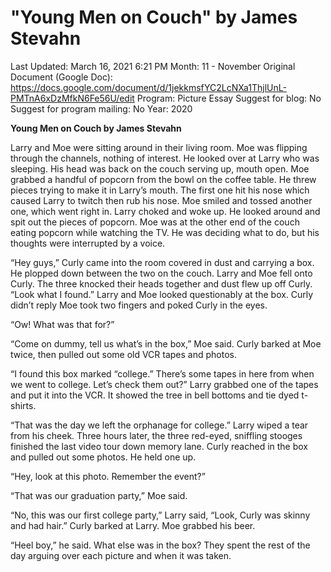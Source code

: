 # "Young Men on Couch" by James Stevahn

Last Updated: March 16, 2021 6:21 PM
Month: 11 - November
Original Document (Google Doc): https://docs.google.com/document/d/1jekkmsfYC2LcNXa1ThjlUnL-PMTnA6xDzMfkN6Fe56U/edit
Program: Picture Essay
Suggest for blog: No
Suggest for program mailing: No
Year: 2020

**Young Men on Couch by James Stevahn**

Larry and Moe were sitting around in their living room. Moe was flipping through the channels, nothing of interest. He looked over at Larry who was sleeping. His head was back on the couch serving up, mouth open. Moe grabbed a handful of popcorn from the bowl on the coffee table. He threw pieces trying to make it in Larry’s mouth. The first one hit his nose which caused Larry to twitch then rub his nose. Moe smiled and tossed another one, which went right in. Larry choked and woke up. He looked around and spit out the pieces of popcorn. Moe was at the other end of the couch eating popcorn while watching the TV. He was deciding what to do, but his thoughts were interrupted by a voice.

“Hey guys,” Curly came into the room covered in dust and carrying a box. He plopped down between the two on the couch. Larry and Moe fell onto Curly. The three knocked their heads together and dust flew up off Curly. “Look what I found.” Larry and Moe looked questionably at the box. Curly didn’t reply Moe took two fingers and poked Curly in the eyes.

“Ow! What was that for?”

“Come on dummy, tell us what’s in the box,” Moe said. Curly barked at Moe twice, then pulled out some old VCR tapes and photos.

“I found this box marked “college.” There’s some tapes in here from when we went to college. Let’s check them out?” Larry grabbed one of the tapes and put it into the VCR. It showed the tree in bell bottoms and tie dyed t-shirts.

“That was the day we left the orphanage for college.” Larry wiped a tear from his cheek. Three hours later, the three red-eyed, sniffling stooges finished the last video tour down memory lane. Curly reached in the box and pulled out some photos. He held one up.

“Hey, look at this photo. Remember the event?”

“That was our graduation party,” Moe said.

“No, this was our first college party,” Larry said, “Look, Curly was skinny and had hair.” Curly barked at Larry. Moe grabbed his beer.

“Heel boy,” he said. What else was in the box? They spent the rest of the day arguing over each picture and when it was taken.